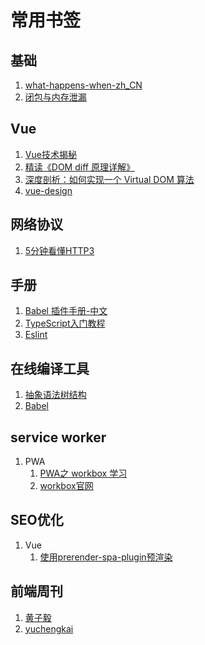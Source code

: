 # 常用书签

## 基础
1. [what-happens-when-zh_CN](https://github.com/skyline75489/what-happens-when-zh_CN#url)
2. [闭包与内存泄漏](https://segmentfault.com/a/1190000039132414)

## Vue
1. [Vue技术揭秘](https://ustbhuangyi.github.io/vue-analysis/)
2. [精读《DOM diff 原理详解》](https://github.com/ascoders/weekly/blob/v2/190.%E7%B2%BE%E8%AF%BB%E3%80%8ADOM%20diff%20%E5%8E%9F%E7%90%86%E8%AF%A6%E8%A7%A3%E3%80%8B.md)
3. [深度剖析：如何实现一个 Virtual DOM 算法](https://github.com/livoras/blog/issues/13)
4. [vue-design](http://hcysun.me/vue-design/zh/)

## 网络协议
1. [5分钟看懂HTTP3](https://www.infoq.cn/article/whcobxfbgtphy7ijv1kp)

## 手册
1. [Babel 插件手册-中文](https://mrgaogang.github.io/babel/babel-hooks.html)
2. [TypeScript入门教程](https://ts.xcatliu.com/)
3. [Eslint](http://eslint.cn/docs/rules/)


## 在线编译工具
1. [抽象语法树结构](https://astexplorer.net/)
2. [Babel](https://babeljs.io/repl/#?browsers=&build=&builtIns=false&spec=false&loose=false&code_lz=MYGwhgzhAEBmB2BvAvkA&debug=false&forceAllTransforms=false&shippedProposals=false&circleciRepo=&evaluate=true&fileSize=false&timeTravel=false&sourceType=module&lineWrap=false&presets=es2015%2Creact%2Cstage-2&prettier=true&targets=&version=7.13.15&externalPlugins=)

## service worker
1. PWA
    1. [PWA之 workbox 学习](https://segmentfault.com/a/1190000019281388?utm_source=tag-newest)
    2. [workbox官网](https://developers.google.cn/web/tools/workbox/)

## SEO优化
1. Vue
     1. [使用prerender-spa-plugin预渲染](https://blog.csdn.net/msg1254765721/article/details/90090225)

## 前端周刊
1. [黄子毅](https://github.com/ascoders/weekly)
2. [yuchengkai](https://yuchengkai.cn/docs/frontend/#%E5%86%85%E7%BD%AE%E7%B1%BB%E5%9E%8B)
